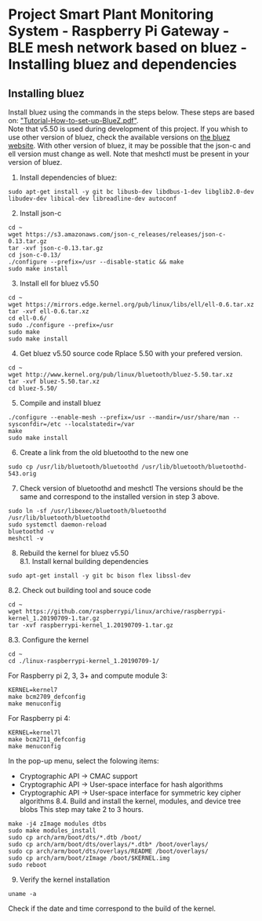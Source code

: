 # Project Smart Plant Monitoring System - Raspberry Pi Gateway - BLE mesh network based on bluez - Installing bluez and dependencies
## Installing bluez
Install bluez using the commands in the steps below. These steps are based on: ["Tutorial-How-to-set-up-BlueZ.pdf"](Tutorial-How-to-set-up-BlueZ.pdf).\
Note that v5.50 is used during development of this project. If you whish to use other version of bluez, check the available versions on [the bluez website](http://www.bluez.org/). With other version of bluez, it may be possible that the json-c and ell version must change as well. Note that meshctl must be present in your version of bluez.
1. Install dependencies of bluez:
```
sudo apt-get install -y git bc libusb-dev libdbus-1-dev libglib2.0-dev libudev-dev libical-dev libreadline-dev autoconf
```
2. Install json-c
```
cd ~
wget https://s3.amazonaws.com/json-c_releases/releases/json-c-0.13.tar.gz
tar -xvf json-c-0.13.tar.gz
cd json-c-0.13/
./configure --prefix=/usr --disable-static && make
sudo make install 
```

3. Install ell for bluez v5.50
```
cd ~
wget https://mirrors.edge.kernel.org/pub/linux/libs/ell/ell-0.6.tar.xz
tar -xvf ell-0.6.tar.xz
cd ell-0.6/
sudo ./configure --prefix=/usr
sudo make
sudo make install
```

4. Get bluez v5.50 source code
Rplace 5.50 with your prefered version.
```
cd ~
wget http://www.kernel.org/pub/linux/bluetooth/bluez-5.50.tar.xz
tar -xvf bluez-5.50.tar.xz
cd bluez-5.50/
```

5. Compile and install bluez
```
./configure --enable-mesh --prefix=/usr --mandir=/usr/share/man --sysconfdir=/etc --localstatedir=/var
make
sudo make install
```

6. Create a link from the old bluetoothd to the new one
```
sudo cp /usr/lib/bluetooth/bluetoothd /usr/lib/bluetooth/bluetoothd-543.orig
```

7. Check version of bluetoothd and meshctl
The versions should be the same and correspond to the installed version in step 3 above.
```
sudo ln -sf /usr/libexec/bluetooth/bluetoothd /usr/lib/bluetooth/bluetoothd
sudo systemctl daemon-reload
bluetoothd -v
meshctl -v
```

8. Rebuild the kernel for bluez v5.50\
8.1. Install kernal building dependencies
```
sudo apt-get install -y git bc bison flex libssl-dev
```
8.2. Check out building tool and souce code
```
cd ~
wget https://github.com/raspberrypi/linux/archive/raspberrypi-kernel_1.20190709-1.tar.gz
tar -xvf raspberrypi-kernel_1.20190709-1.tar.gz
```
8.3. Configure the kernel
```
cd ~
cd ./linux-raspberrypi-kernel_1.20190709-1/
```
For Raspberry pi 2, 3, 3+ and compute module 3:
```
KERNEL=kernel7
make bcm2709_defconfig
make menuconfig
```
For Raspberry pi 4:
```
KERNEL=kernel7l
make bcm2711_defconfig
make menuconfig
```
In the pop-up menu, select the folowing items:
- Cryptographic API → CMAC support
- Cryptographic API → User-space interface for hash algorithms
- Cryptographic API → User-space interface for symmetric key cipher algorithms
8.4. Build and install the kernel, modules, and device tree blobs
This step may take 2 to 3 hours.
```
make -j4 zImage modules dtbs
sudo make modules_install
sudo cp arch/arm/boot/dts/*.dtb /boot/
sudo cp arch/arm/boot/dts/overlays/*.dtb* /boot/overlays/
sudo cp arch/arm/boot/dts/overlays/README /boot/overlays/
sudo cp arch/arm/boot/zImage /boot/$KERNEL.img
sudo reboot
```

9. Verify the kernel installation
```
uname -a
```
Check if the date and time correspond to the build of the kernel.
